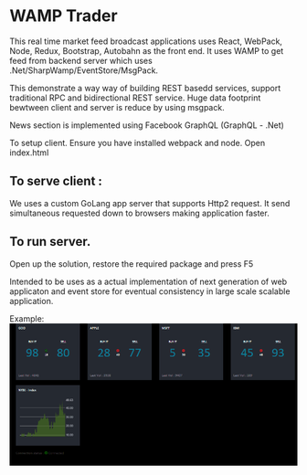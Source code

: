 # WAMP Trader

This real time market feed broadcast applications uses React, WebPack, Node, Redux, Bootstrap, Autobahn as the front end. It uses WAMP to get feed from backend server which uses .Net/SharpWamp/EventStore/MsgPack. 

This demonstrate a way way of building REST basedd services, support traditional RPC and bidirectional REST service. Huge data footprint bewtween client and server is reduce by using msgpack. 

News section is implemented using Facebook GraphQL (GraphQL - .Net)

To setup client. 
Ensure you have installed webpack and node. 
Open index.html 



## To serve client : 
We uses a custom GoLang app server that supports Http2 request. It send simultaneous requested down to browsers making application faster. 

## To run server. 
Open up the solution, restore the required package and press F5 

Intended to be uses as a actual implementation of next generation of web applicaton and event store for eventual consistency in large scale scalable application.


Example: 
![alt text](https://github.com/appcoreopc/trader/blob/master/trader1.gif "Wamp Trader")

